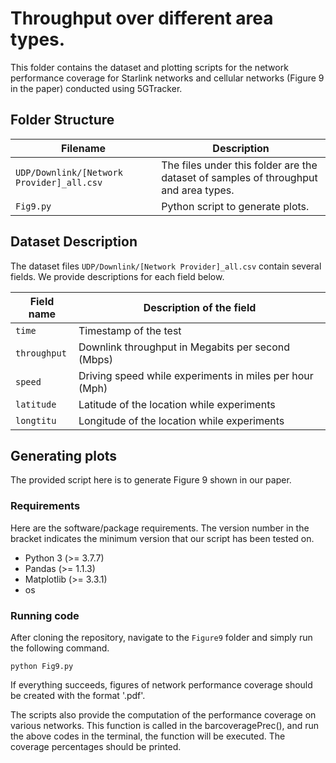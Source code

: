 # Throughput over different area types.

This folder contains the dataset and plotting scripts for the network performance coverage for Starlink networks and cellular networks (Figure 9 in the paper) conducted using 5GTracker.
## Folder Structure   

| Filename                    | Description                                                         |
|------------------------------------------|--------------------------------------------------------|
|`UDP/Downlink/[Network Provider]_all.csv`|The files under this folder are the dataset of samples of throughput and area types.|
| `Fig9.py` | Python script to generate plots.|

## Dataset Description

The dataset files `UDP/Downlink/[Network Provider]_all.csv` contain several fields. We provide descriptions for each field below.

| Field name           | Description of the field                                           |
|----------------------|--------------------------------------------------------------------|
| `time`               | Timestamp of the test                           |
| `throughput`         | Downlink throughput in Megabits per second (Mbps)                  |
| `speed`        | Driving speed while experiments in miles per hour (Mph)                   |
| `latitude`         | Latitude of the location while experiments                             |
| `longtitu`    |Longitude of the location while experiments|

## Generating plots

The provided script here is to generate Figure 9 shown in our paper.
### Requirements

Here are the software/package requirements. The version number in the bracket indicates the minimum version that our script has been tested on.

- Python 3 (>= 3.7.7)
- Pandas (>= 1.1.3)
- Matplotlib (>= 3.3.1)
- os

### Running code


After cloning the repository, navigate to the `Figure9` folder and simply run the following command.

`python Fig9.py`

If everything succeeds, figures of network performance coverage should be created with the format '.pdf'.

The scripts also provide the computation of the performance coverage on various networks. This function is called in the barcoveragePrec(), and run the above codes in the terminal, the function will be executed. The coverage percentages should be printed.
